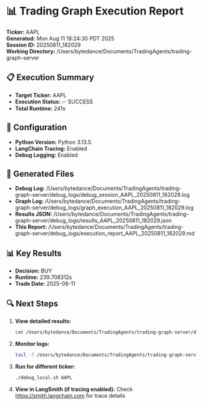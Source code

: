 # 📊 Trading Graph Execution Report

**Ticker:** AAPL  
**Generated:** Mon Aug 11 18:24:30 PDT 2025  
**Session ID:** 20250811_182029  
**Working Directory:** /Users/bytedance/Documents/TradingAgents/trading-graph-server

## 📋 Execution Summary

- **Target Ticker:** AAPL
- **Execution Status:** ✅ SUCCESS
- **Total Runtime:** 241s

## 🔧 Configuration

- **Python Version:** Python 3.13.5
- **LangChain Tracing:** Enabled
- **Debug Logging:** Enabled

## 📂 Generated Files

- **Debug Log:** /Users/bytedance/Documents/TradingAgents/trading-graph-server/debug_logs/debug_session_AAPL_20250811_182029.log
- **Graph Log:** /Users/bytedance/Documents/TradingAgents/trading-graph-server/debug_logs/graph_execution_AAPL_20250811_182029.log  
- **Results JSON:** /Users/bytedance/Documents/TradingAgents/trading-graph-server/debug_logs/results_AAPL_20250811_182029.json
- **This Report:** /Users/bytedance/Documents/TradingAgents/trading-graph-server/debug_logs/execution_report_AAPL_20250811_182029.md

## 📊 Key Results

- **Decision:** BUY
- **Runtime:** 239.708312s
- **Trade Date:** 2025-08-11

## 🔍 Next Steps

1. **View detailed results:**
   ```bash
   cat /Users/bytedance/Documents/TradingAgents/trading-graph-server/debug_logs/results_AAPL_20250811_182029.json | jq .
   ```

2. **Monitor logs:**
   ```bash
   tail -f /Users/bytedance/Documents/TradingAgents/trading-graph-server/debug_logs/graph_execution_AAPL_20250811_182029.log
   ```

3. **Run for different ticker:**
   ```bash
   ./debug_local.sh AAPL
   ```

4. **View in LangSmith (if tracing enabled):**
   Check https://smith.langchain.com for trace details

